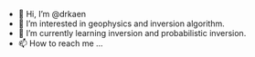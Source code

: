 - 👋 Hi, I’m @drkaen
- 👀 I’m interested in geophysics and inversion algorithm.
- 🌱 I’m currently learning inversion and probabilistic inversion.
- 📫 How to reach me ...

<!---
drkaen/drkaen is a ✨ special ✨ repository because its `README.md` (this file) appears on your GitHub profile.
You can click the Preview link to take a look at your changes.
--->
